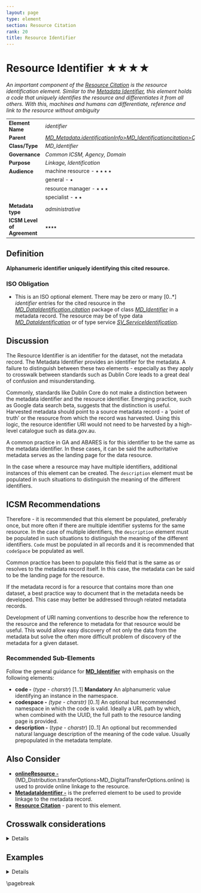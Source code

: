 ```yaml
---
layout: page
type: element
section: Resource Citation
rank: 20
title: Resource Identifier
---
```

# Resource Identifier ★★★★
*An important component of the [Resource Citation](./class-CI_Citation) is the resource identification element. Similar to the [Metadata Identifier](./MetadataIdentifier), this element holds a code that uniquely identifies the resource and differentiates it from all others. With this, machines and humans can differentiate, reference and link to the resource without ambiguity*

| | |
| --- | --- |
| **Element Name** | *identifier* |
| **Parent** | *[MD_Metadata.identificationInfo>MD_Identificationcitation>CI_Citation](./ResourceCitation)* |
| **Class/Type** | *MD_Identifier* |
| **Governance** | *Common ICSM, Agency, Domain* |
| **Purpose** | *Linkage, Identification* |
| **Audience** | machine resource - ⭑ ⭑ ⭑ ⭑|
| | general - ⭑ |
| | resource manager - ⭑ ⭑ ⭑ |
| | specialist - ⭑ ⭑ |
| **Metadata type** | *administrative* |
| **ICSM Level of Agreement** | ⭑⭑⭑⭑ |

## Definition
**Alphanumeric identifier uniquely identifying this cited resource.**

### ISO Obligation

- This is an ISO optional element. There may be zero or many [0..\*] *identifier* entries for the cited resource in the *[MD_DataIdentification.citation](./ResourceCitation)* package of class *[MD_Identifier](./class-MD_Identifier)* in a metadata record. The resource may be of type data *[MD_DataIdentification](./class-MD_DataIdentification)* or of type service *[SV_ServiceIdentification](./ServiceIdentification)*.

## Discussion

The Resource Identifier is an identifier for the dataset, not the metadata record. The Metadata Identifier provides an identifier for the metadata. A failure to distinguish between these two elements - especially as they apply to crosswalk between standards such as Dublin Core leads to a great deal of confusion and misunderstanding.

Commonly, standards like Dublin Core do not make a distinction between the metadata identifier and the resource identifier. Emerging practice, such as Google data search beta, suggests that the distinction is useful. Harvested metadata should point to a source metadata record - a 'point of truth' or the resource from which the record was harvested. Using this logic, the resource identifier URI would not need to be harvested by a high-level catalogue such as data.gov.au.

A common practice in GA and ABARES is for this identifier to be the same as the metadata identifier. In these cases, it can be said the authoritative metadata serves as the landing page for the data resource.

In the case where a resource may have multiple identifiers, additional instances of this element can be created. The `description` element must be populated in such situations to distinguish the meaning of the different identifiers.

## ICSM Recommendations

Therefore - it is recommended that this element be populated, preferably once, but more often if there are multiple identifier systems for the same resource. In the case of multiple identifiers, the `description` element must be populated in such situations to distinguish the meaning of the different identifiers. `Code` must be populated in all records and it is recommended that `codeSpace` be populated as well.

Common practice has been to populate this field that is the same as or resolves to the metadata record itself. In this case, the metadata can be said to be the landing page for the resource. 

If the metadata record is for a resource that contains more than one dataset, a best practice way to document that in the metadata needs be developed. This case may better be addressed through related metadata records.

Development of URI naming conventions to describe how the reference to the resource and the reference to metadata for that resource would be useful. This would allow easy discovery of not only the data from the metadata but solve the often more difficult problem of discovery of the metadata for a given dataset.

### Recommended Sub-Elements

Follow the general guidance for **[MD_Identifier](./class-MD_Identifier)** with emphasis on the following elements:

- **code -** (*type - charstr*) [1..1] **Mandatory** An alphanumeric value identifying an instance in the namespace.
- **codespace -** *(type - charstr)* [0..1] An optional but recommended namespace in which the code is valid. Ideally a URL path by which, when combined with the UUID, the full path to the resource landing page is provided.
- **description -** (*type - charstr*) [0..1] An optional but recommended natural language description of the meaning of the code value. Usually prepopulated in the metadata template.

## Also Consider

- **[onlineResource -](./DistributionInfo)** (MD_Distribution.transferOptions>MD_DigitalTransferOptions.online) is used to provide online linkage to the resource.
- **[MetadataIdentifier -](./MetadataIdentifier)** is the preferred element to be used to provide linkage to the metadata record.
- **[Resource Citation](./ResourceCitation)** - parent to this element.

## Crosswalk considerations

<details>

### Dublin core / CKAN / data.gov.au

Maps to `identifier`
> Note BC 18-7 - may relate to issues involving confusion between metadata identifiers and resource identifiers in DC and other metadata systems.

### DCAT

Maps to `dcat:identifier`

### RIF-CS

Maps to `Identifier`

</details>


## Examples

<details>

### ABARES

**MD_Identifier > code :** 942d6f4e-17b0-41fd-a623-c2c78d107e6d
**MD_Identifier > codespace :** UUID
**MD_Identifier > description :** The UUID for this resource, its citation and its metadata

### GA

**MD_Identifier > code :** http://pid.geoscience.gov.au/dataset/ga/102441
**MD_Identifier > codespace :** Geoscience Australia Persistent Identifier

### data.gov.au

URN:UUID (example 559708e5-480e-4f94-8429-c49571e82761)


### XML

```
<mdb:MD_Metadata>
....
 <mdb:identificationInfo>
  <mri:MD_DataIdentification>
  ....
    <mri:citation>
     <cit:CI_Citation>
       ....
       <cit:identifier>
        <mcc:MD_Identifier>
          <mcc:code>
          <gco:CharacterString>9547e07e-6a15-403b-8b19-488778fe0cf0
          </gco:CharacterString>
          </mcc:code>
          <mcc:codeSpace>
           <gco:CharacterString>
           http://202.49.243.69:8080/geonetwork/srv/eng/metadata/
           </gco:CharacterString>
          </mcc:codeSpace>
        </mcc:MD_Identifier>
       </cit:identifier>
       ....
     </cit:CI_Citation>
    </mri:citation>
   ....
  </mri:MD_DataIdentification>
 </mdb:identificationInfo>
....
</mdb:MD_Metadata>
```

\pagebreak

### UML diagrams
Recommended elements highlighted in yellow

![resourceIdentifier](../images/ResourceIdentifierUML.png)

</details>

\pagebreak
